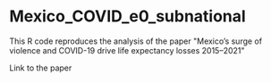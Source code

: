 # Mexico_COVID_e0_subnational
This R code reproduces the analysis of the paper "Mexico’s surge of violence and COVID-19 drive life expectancy losses 2015–2021"

Link to the paper

